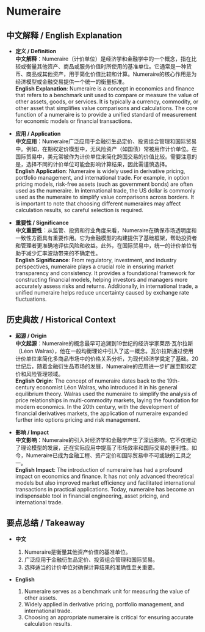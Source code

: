 # Numeraire

## 中文解释 / English Explanation

* **定义 / Definition**  
  **中文解释**：Numeraire（计价单位）是经济学和金融学中的一个概念，指在比较或衡量其他资产、商品或服务价值时所使用的基准单位。它通常是一种货币、商品或其他资产，用于简化价值比较和计算。Numeraire的核心作用是为经济模型或金融交易提供一个统一的衡量标准。  
  **English Explanation**: Numeraire is a concept in economics and finance that refers to a benchmark unit used to compare or measure the value of other assets, goods, or services. It is typically a currency, commodity, or other asset that simplifies value comparisons and calculations. The core function of a numeraire is to provide a unified standard of measurement for economic models or financial transactions.

* **应用 / Application**  
  **中文应用**：Numeraire广泛应用于金融衍生品定价、投资组合管理和国际贸易中。例如，在期权定价模型中，无风险资产（如国债）常被用作计价单位。在国际贸易中，美元常被作为计价单位来简化跨国交易的价值比较。需要注意的是，选择不同的计价单位可能会影响计算结果，因此需谨慎选择。  
  **English Application**: Numeraire is widely used in derivative pricing, portfolio management, and international trade. For example, in option pricing models, risk-free assets (such as government bonds) are often used as the numeraire. In international trade, the US dollar is commonly used as the numeraire to simplify value comparisons across borders. It is important to note that choosing different numeraires may affect calculation results, so careful selection is required.

* **重要性 / Significance**  
  **中文重要性**：从监管、投资和行业角度来看，Numeraire在确保市场透明度和一致性方面具有重要作用。它为金融模型的构建提供了基础框架，帮助投资者和管理者更准确地评估风险和收益。此外，在国际贸易中，统一的计价单位有助于减少汇率波动带来的不确定性。  
  **English Significance**: From regulatory, investment, and industry perspectives, numeraire plays a crucial role in ensuring market transparency and consistency. It provides a foundational framework for constructing financial models, helping investors and managers more accurately assess risks and returns. Additionally, in international trade, a unified numeraire helps reduce uncertainty caused by exchange rate fluctuations.

## 历史典故 / Historical Context

* **起源 / Origin**  
  **中文起源**：Numeraire的概念最早可追溯到19世纪的经济学家莱昂·瓦尔拉斯（Léon Walras），他在一般均衡理论中引入了这一概念。瓦尔拉斯通过使用计价单位来简化多商品市场中的价格关系分析，为现代经济学奠定了基础。20世纪后，随着金融衍生品市场的发展，Numeraire的应用进一步扩展至期权定价和风险管理领域。  
  **English Origin**: The concept of numeraire dates back to the 19th-century economist Léon Walras, who introduced it in his general equilibrium theory. Walras used the numeraire to simplify the analysis of price relationships in multi-commodity markets, laying the foundation for modern economics. In the 20th century, with the development of financial derivatives markets, the application of numeraire expanded further into options pricing and risk management.

* **影响 / Impact**  
  **中文影响**：Numeraire的引入对经济学和金融学产生了深远影响。它不仅推动了理论模型的发展，还在实际应用中提高了市场效率和国际交易的便利性。如今，Numeraire已成为金融工程、资产定价和国际贸易中不可或缺的工具之一。  
  **English Impact**: The introduction of numeraire has had a profound impact on economics and finance. It has not only advanced theoretical models but also improved market efficiency and facilitated international transactions in practical applications. Today, numeraire has become an indispensable tool in financial engineering, asset pricing, and international trade.

## 要点总结 / Takeaway

* **中文**  
  1. Numeraire是衡量其他资产价值的基准单位。
  2. 广泛应用于金融衍生品定价、投资组合管理和国际贸易。
  3. 选择适当的计价单位对确保计算结果的准确性至关重要。

* **English**  
  1. Numeraire serves as a benchmark unit for measuring the value of other assets.
  2. Widely applied in derivative pricing, portfolio management, and international trade.
  3. Choosing an appropriate numeraire is critical for ensuring accurate calculation results.